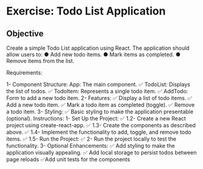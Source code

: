 # Exercise: Todo List Application
## Objective

Create a simple Todo List application using React. The application should allow users to:
● Add new todo items.
● Mark items as completed.
● Remove items from the list.

Requirements:

1- Component Structure:
App: The main component.
✅ TodoList: Displays the list of todos.
✅ TodoItem: Represents a single todo item.
✅ AddTodo: Form to add a new todo item.
2- Features:
✅ Display a list of todo items.
✅ Add a new todo item.
✅ Mark a todo item as completed (toggle).
✅ Remove a todo item.
3- Styling:
✅ Basic styling to make the application presentable (optional).
Instructions:
1- Set Up the Project:
✅ 1.2- Create a new React project using create-react-app.
✅ 1.3- Create the components as described above.
✅ 1.4- Implement the functionality to add, toggle, and remove todo items.
✅ 1.5- Run the Project:
✅ 2- Run the project locally to test the functionality.
3- Optional Enhancements:
✅ Add styling to make the application visually appealing.
✅ Add local storage to persist todos between page reloads
✅Add unit tests for the components
